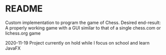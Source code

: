 # README
Custom implementation to program the game of Chess.
Desired end-result: A properly working game with a GUI similar to that of a single chess.com or lichess.org game

2020-11-19
Project currently on hold while I focus on school and learn JavaFX